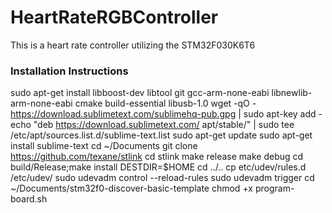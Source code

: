 # HeartRateRGBController  
This is a heart rate controller utilizing the STM32F030K6T6  

### Installation Instructions
sudo apt-get install libboost-dev libtool git gcc-arm-none-eabi libnewlib-arm-none-eabi cmake build-essential libusb-1.0
wget -qO - https://download.sublimetext.com/sublimehq-pub.gpg | sudo apt-key add -
echo "deb https://download.sublimetext.com/ apt/stable/" | sudo tee /etc/apt/sources.list.d/sublime-text.list
sudo apt-get update
sudo apt-get install sublime-text
cd ~/Documents
git clone https://github.com/texane/stlink
cd stlink
make release
make debug
cd build/Release;make install DESTDIR=$HOME
cd ../..
cp etc/udev/rules.d /etc/udev/
sudo udevadm control --reload-rules
sudo udevadm trigger
cd ~/Documents/stm32f0-discover-basic-template
chmod +x program-board.sh